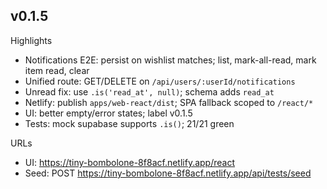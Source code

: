 ## v0.1.5

Highlights
- Notifications E2E: persist on wishlist matches; list, mark-all-read, mark item read, clear
- Unified route: GET/DELETE on `/api/users/:userId/notifications`
- Unread fix: use `.is('read_at', null)`; schema adds `read_at`
- Netlify: publish `apps/web-react/dist`; SPA fallback scoped to `/react/*`
- UI: better empty/error states; label v0.1.5
- Tests: mock supabase supports `.is()`; 21/21 green

URLs
- UI: https://tiny-bombolone-8f8acf.netlify.app/react
- Seed: POST https://tiny-bombolone-8f8acf.netlify.app/api/tests/seed


